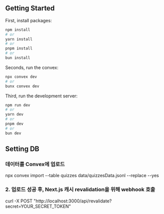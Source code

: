 ## Getting Started

First, install packages:

```bash
npm install
# or
yarn install
# or
pnpm install
# or
bun install
```

Seconds, run the convex:

```bash
npx convex dev
# or
bunx convex dev
```

Third, run the development server:

```bash
npm run dev
# or
yarn dev
# or
pnpm dev
# or
bun dev
```

## Setting DB

### 데이터를 Convex에 업로드

npx convex import --table quizzes data/quizzesData.jsonl --replace --yes

### 2. 업로드 성공 후, Next.js 캐시 revalidation을 위해 webhook 호출

curl -X POST "http://localhost:3000/api/revalidate?secret=YOUR_SECRET_TOKEN"
